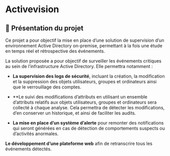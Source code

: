# Activevision

## 📖 Présentation du projet

Ce projet a pour objectif la mise en place d’une solution de supervision d’un environnement Active Directory on-premise, permettant à la fois une étude en temps réel et rétrospective des événements.

La solution proposée a pour objectif de surveiller les événements critiques au sein de l’infrastructure Active Directory. Elle permettra notamment :

- **La supervision des logs de sécurité**, incluant la création, la modification et la suppression des objets utilisateurs, groupes et ordinateurs ainsi que le verrouillage des comptes.

- **Le suivi des modifications d’attributs  en utilisant un ensemble d’attributs relatifs aux objets utilisateurs, groupes et ordinateurs sera collecté à chaque analyse. Cela permettra de détecter les modifications, d’en conserver un historique, et ainsi de faciliter les audits.

- **La mise en place d’un système d’alerte** pour remonter des notifications qui seront générées en cas de détection de comportements suspects ou d’activités anormales. 

**Le développement d’une plateforme web** afin de retranscrire tous les événements détectés.
